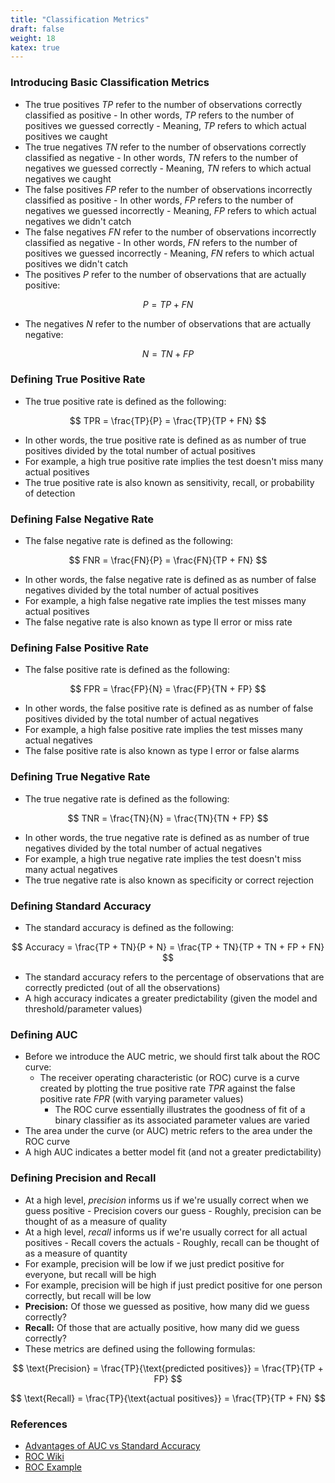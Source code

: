 ```yaml
---
title: "Classification Metrics"
draft: false
weight: 18
katex: true
---
```


### Introducing Basic Classification Metrics 
- The true positives $TP$ refer to the number of observations correctly classified as positive
        - In other words, $TP$ refers to the number of positives we guessed correctly
        - Meaning, $TP$ refers to which actual positives we caught
- The true negatives $TN$ refer to the number of observations correctly classified as negative
        - In other words, $TN$ refers to the number of negatives we guessed correctly
        - Meaning, $TN$ refers to which actual negatives we caught
- The false positives $FP$ refer to the number of observations incorrectly classified as positive
        - In other words, $FP$ refers to the number of negatives we guessed incorrectly
        - Meaning, $FP$ refers to which actual negatives we didn't catch
- The false negatives $FN$ refer to the number of observations incorrectly classified as negative
        - In other words, $FN$ refers to the number of positives we guessed incorrectly
        - Meaning, $FN$ refers to which actual positives we didn't catch
- The positives $P$ refer to the number of observations that are actually positive:

$$
P = TP + FN
$$

- The negatives $N$ refer to the number of observations that are actually negative:

$$
N = TN + FP
$$

### Defining True Positive Rate
- The true positive rate is defined as the following:

$$
TPR = \frac{TP}{P} = \frac{TP}{TP + FN}
$$

- In other words, the true positive rate is defined as as number of true positives divided by the total number of actual positives
- For example, a high true positive rate implies the test doesn't miss many actual positives
- The true positive rate is also known as sensitivity, recall, or probability of detection

### Defining False Negative Rate
- The false negative rate is defined as the following:

$$
FNR = \frac{FN}{P} = \frac{FN}{TP + FN}
$$

- In other words, the false negative rate is defined as as number of false negatives divided by the total number of actual positives
- For example, a high false negative rate implies the test misses many actual positives
- The false negative rate is also known as type II error or miss rate

### Defining False Positive Rate
- The false positive rate is defined as the following:

$$
FPR = \frac{FP}{N} = \frac{FP}{TN + FP}
$$

- In other words, the false positive rate is defined as as number of false positives divided by the total number of actual negatives
- For example, a high false positive rate implies the test misses many actual negatives
- The false positive rate is also known as type I error or false alarms

### Defining True Negative Rate
- The true negative rate is defined as the following:

$$
TNR = \frac{TN}{N} = \frac{TN}{TN + FP}
$$

- In other words, the true negative rate is defined as as number of true negatives divided by the total number of actual negatives
- For example, a high true negative rate implies the test doesn't miss many actual negatives
- The true negative rate is also known as specificity or correct rejection

### Defining Standard Accuracy
- The standard accuracy is defined as the following:

$$
Accuracy = \frac{TP + TN}{P + N} = \frac{TP + TN}{TP + TN + FP + FN}
$$

- The standard accuracy refers to the percentage of observations that are correctly predicted (out of all the observations)
- A high accuracy indicates a greater predictability (given the model and threshold/parameter values)

### Defining AUC
- Before we introduce the AUC metric, we should first talk about the ROC curve:
	- The receiver operating characteristic (or ROC) curve is a curve created by plotting the true positive rate $TPR$ against the false positive rate $FPR$ (with varying parameter values)
        - The ROC curve essentially illustrates the goodness of fit of a binary classifier as its associated parameter values are varied
- The area under the curve (or AUC) metric refers to the area under the ROC curve
- A high AUC indicates a better model fit (and not a greater predictability)

### Defining Precision and Recall
- At a high level, *precision* informs us if we're usually correct when we guess positive
        - Precision covers our guess
        - Roughly, precision can be thought of as a measure of quality
- At a high level, *recall* informs us if we're usually correct for all actual positives
        - Recall covers the actuals
        - Roughly, recall can be thought of as a measure of quantity
- For example, precision will be low if we just predict positive for everyone, but recall will be high
- For example, precision will be high if just predict positive for one person correctly, but recall will be low
- **Precision:** Of those we guessed as positive, how many did we guess correctly?
- **Recall:** Of those that are actually positive, how many did we guess correctly?
- These metrics are defined using the following formulas:

$$
\text{Precision} = \frac{TP}{\text{predicted positives}} = \frac{TP}{TP + FP}
$$

$$
\text{Recall} = \frac{TP}{\text{actual positives}} = \frac{TP}{TP + FN}
$$

### References
- [Advantages of AUC vs Standard Accuracy](https://datascience.stackexchange.com/questions/806/advantages-of-auc-vs-standard-accuracy)
- [ROC Wiki](https://en.wikipedia.org/wiki/Receiver_operating_characteristic)
- [ROC Example](http://gim.unmc.edu/dxtests/roc2.htm)
